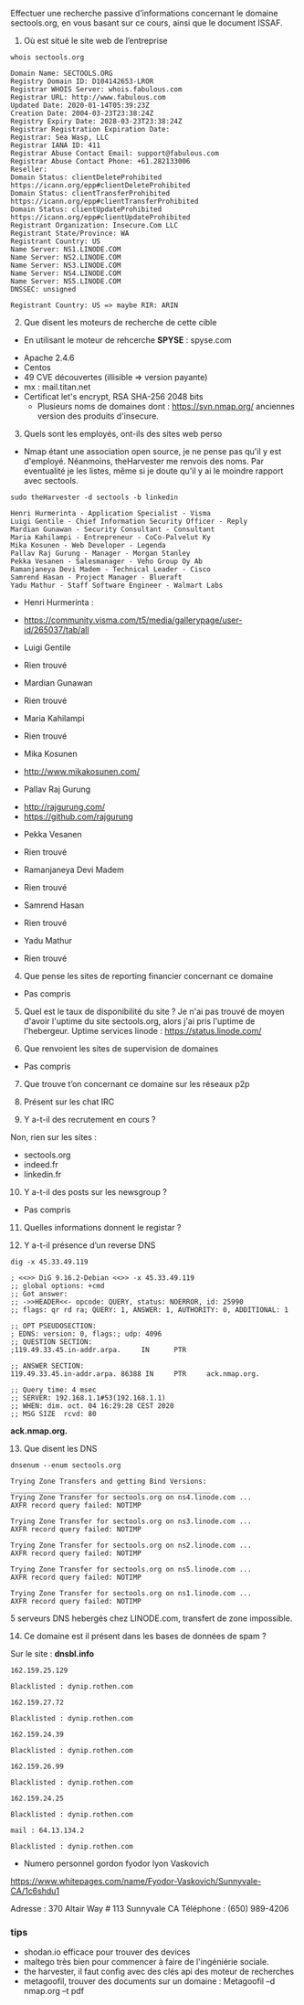 Effectuer une recherche passive d’informations concernant le domaine sectools.org, en vous basant sur ce cours, ainsi que le document ISSAF.

1) Où est situé le site web de l’entreprise

```
whois sectools.org
```
```
Domain Name: SECTOOLS.ORG
Registry Domain ID: D104142653-LROR
Registrar WHOIS Server: whois.fabulous.com
Registrar URL: http://www.fabulous.com
Updated Date: 2020-01-14T05:39:23Z
Creation Date: 2004-03-23T23:38:24Z
Registry Expiry Date: 2028-03-23T23:38:24Z
Registrar Registration Expiration Date:
Registrar: Sea Wasp, LLC
Registrar IANA ID: 411
Registrar Abuse Contact Email: support@fabulous.com
Registrar Abuse Contact Phone: +61.282133006
Reseller:
Domain Status: clientDeleteProhibited https://icann.org/epp#clientDeleteProhibited
Domain Status: clientTransferProhibited https://icann.org/epp#clientTransferProhibited
Domain Status: clientUpdateProhibited https://icann.org/epp#clientUpdateProhibited
Registrant Organization: Insecure.Com LLC
Registrant State/Province: WA
Registrant Country: US
Name Server: NS1.LINODE.COM
Name Server: NS2.LINODE.COM
Name Server: NS3.LINODE.COM
Name Server: NS4.LINODE.COM
Name Server: NS5.LINODE.COM
DNSSEC: unsigned

Registrant Country: US => maybe RIR: ARIN
```

2) Que disent les moteurs de recherche de cette cible

* En utilisant le moteur de rehcerche __SPYSE__ : spyse.com
- Apache 2.4.6
- Centos
- 49 CVE découvertes (illisible => version payante)
- mx : mail.titan.net
- Certificat let's encrypt, RSA SHA-256 2048 bits
    - Plusieurs noms de domaines dont : https://svn.nmap.org/ anciennes version des produits d'insecure.


3) Quels sont les employés, ont-ils des sites web perso

* Nmap étant une association open source, je ne pense pas qu'il y est d'employé.
Néanmoins, theHarvester me renvois des noms. Par eventualité je les listes, même si je doute qu'il y ai le moindre rapport avec sectools.

```
sudo theHarvester -d sectools -b linkedin 
```
```
Henri Hurmerinta - Application Specialist - Visma
Luigi Gentile - Chief Information Security Officer - Reply
Mardian Gunawan - Security Consultant - Consultant
Maria Kahilampi - Entrepreneur - CoCo-Palvelut Ky
Mika Kosunen - Web Developer - Legenda
Pallav Raj Gurung - Manager - Morgan Stanley
Pekka Vesanen - Salesmanager - Veho Group Oy Ab
Ramanjaneya Devi Madem - Technical Leader - Cisco
Samrend Hasan - Project Manager - Blueraft
Yadu Mathur - Staff Software Engineer - Walmart Labs
```

* Henri Hurmerinta : 
- https://community.visma.com/t5/media/gallerypage/user-id/265037/tab/all

* Luigi Gentile
- Rien trouvé

* Mardian Gunawan
- Rien trouvé

* Maria Kahilampi
- Rien trouvé

* Mika Kosunen
- http://www.mikakosunen.com/

* Pallav Raj Gurung
- http://rajgurung.com/
- https://github.com/rajgurung

* Pekka Vesanen
- Rien trouvé

* Ramanjaneya Devi Madem
- Rien trouvé

* Samrend Hasan
- Rien trouvé

* Yadu Mathur
- Rien trouvé

4) Que pense les sites de reporting financier concernant ce domaine
- Pas compris

5) Quel est le taux de disponibilité du site ? 
Je n'ai pas trouvé de moyen d'avoir l'uptime du site sectools.org, alors j'ai pris l'uptime de l'hebergeur.
Uptime services linode : https://status.linode.com/

6) Que renvoient les sites de supervision de domaines 
- Pas compris

7) Que trouve t’on concernant ce domaine sur les réseaux p2p

8) Présent sur les chat IRC

9) Y a-t-il des recrutement en cours ?

Non, rien sur les sites : 
- sectools.org
- indeed.fr
- linkedin.fr

10) Y a-t-il des posts sur les newsgroup ?
- Pas compris

11) Quelles informations donnent le registar ?

12) Y a-t-il présence d’un reverse DNS

```
dig -x 45.33.49.119
```
```
; <<>> DiG 9.16.2-Debian <<>> -x 45.33.49.119
;; global options: +cmd
;; Got answer:
;; ->>HEADER<<- opcode: QUERY, status: NOERROR, id: 25990
;; flags: qr rd ra; QUERY: 1, ANSWER: 1, AUTHORITY: 0, ADDITIONAL: 1

;; OPT PSEUDOSECTION:
; EDNS: version: 0, flags:; udp: 4096
;; QUESTION SECTION:
;119.49.33.45.in-addr.arpa.     IN      PTR

;; ANSWER SECTION:
119.49.33.45.in-addr.arpa. 86388 IN     PTR     ack.nmap.org.

;; Query time: 4 msec
;; SERVER: 192.168.1.1#53(192.168.1.1)
;; WHEN: dim. oct. 04 16:29:28 CEST 2020
;; MSG SIZE  rcvd: 80
```

__ack.nmap.org.__


13) Que disent les DNS

```
dnsenum --enum sectools.org
```
```
Trying Zone Transfers and getting Bind Versions:                                                                                                                               
_________________________________________________                                                                                                                               
Trying Zone Transfer for sectools.org on ns4.linode.com ...                                                                                                                    
AXFR record query failed: NOTIMP                                                                                                                                               

Trying Zone Transfer for sectools.org on ns3.linode.com ... 
AXFR record query failed: NOTIMP

Trying Zone Transfer for sectools.org on ns2.linode.com ... 
AXFR record query failed: NOTIMP

Trying Zone Transfer for sectools.org on ns5.linode.com ... 
AXFR record query failed: NOTIMP

Trying Zone Transfer for sectools.org on ns1.linode.com ... 
AXFR record query failed: NOTIMP
```

5 serveurs DNS hebergés chez LINODE.com, transfert de zone impossible.


14) Ce domaine est il présent dans les bases de données de spam ?

Sur le site : __dnsbl.info__
```
162.159.25.129

Blacklisted : dynip.rothen.com
```
```
162.159.27.72

Blacklisted : dynip.rothen.com
```
```
162.159.24.39

Blacklisted : dynip.rothen.com
```
```
162.159.26.99

Blacklisted : dynip.rothen.com
```
```
162.159.24.25

Blacklisted : dynip.rothen.com
```

```
mail : 64.13.134.2

Blacklisted : dynip.rothen.com
```

* Numero personnel gordon fyodor lyon Vaskovich

https://www.whitepages.com/name/Fyodor-Vaskovich/Sunnyvale-CA/1c6shdu1

Adresse : 370 Altair Way # 113 Sunnyvale CA
Téléphone : (650) 989-4206


### tips

- shodan.io efficace pour trouver des devices
- maltego très bien pour commencer à faire de l'ingéniérie sociale.
- the harvester, il faut config avec des clés api des moteur de recherches
- metagoofil, trouver des documents sur un domaine : Metagoofil –d nmap.org –t pdf
